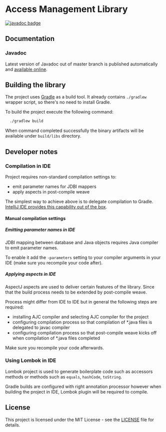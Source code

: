 # Access Management Library

[![javadoc badge](https://img.shields.io/badge/javadoc-published-brightgreen.svg)](https://hmcts.github.io/am-lib/javadoc/)

## Documentation

### Javadoc

Latest version of Javadoc out of master branch is published automatically and [available online](https://hmcts.github.io/am-lib/javadoc/).

## Building the library

The project uses [Gradle](https://gradle.org) as a build tool. It already contains
`./gradlew` wrapper script, so there's no need to install Gradle.

To build the project execute the following command:

```bash
  ./gradlew build
```

When command completed successfully the binary artifacts will be available under `build/libs` directory. 

## Developer notes

### Compilation in IDE

Project requires non-standard compilation settings to:
- emit parameter names for JDBI mappers
- apply aspects in post-compile weave

The simplest way to achieve above is to delegate compilation to Gradle. [IntelliJ IDE provides this capability out of the box](https://www.jetbrains.com/help/idea/gradle.html#delegate_build_gradle).

#### Manual compilation settings

##### Emitting parameter names in IDE

JDBI mapping between database and Java objects requires Java compiler to emit parameter names.  

To enable it add the `-parameters` setting to your compiler arguments in your IDE (make sure you recompile your code after).

##### Applying aspects in IDE

AspectJ aspects are used to deliver certain features of the library. Since that the build process needs to be extended by post-compile weave.

Process might differ from IDE to IDE but in general the following steps are required:
- installing AJC compiler and selecting AJC compiler for the project
- configuring compilation process so that compilation of *.java files is delegated to javac compiler
- configuring compilation process so that post-compile weave kicks off when compilation of *.java files completed

Make sure you recompile your code afterwards.

### Using Lombok in IDE

Lombok project is used to generate boilerplate code such as accessors methods or methods such as `equals`, `hashCode`, `toString`.

Gradle builds are configured with right annotation processor however when building the project in IDE, Lombok plugin will be required to compile.

## License

This project is licensed under the MIT License - see the [LICENSE](LICENSE.md) file for details.
